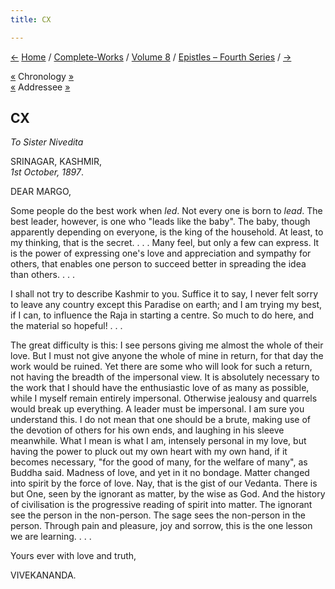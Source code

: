 ```yaml
---
title: CX

---
```

<div>

[←](109_rakhal.htm) [Home](../../../index.htm) /
[Complete-Works](../../complete_works.htm) / [Volume
8](../volume_8_contents.htm) / [Epistles – Fourth
Series](epistles_fourth_series_contents.htm) / [→](111_rakhal.htm)

  

[«](109_rakhal.htm) Chronology
[»](../../volume_6/epistles_second_series/134_mother.htm)  
[«](../../volume_7/epistles_third_series/42_miss_noble.htm) Addressee
[»](113_miss_noble.htm)

## CX

*To Sister Nivedita*

SRINAGAR, KASHMIR,  
*1st October, 1897*.

DEAR MARGO,

Some people do the best work when *led*. Not every one is born to
*lead*. The best leader, however, is one who "leads like the baby". The
baby, though apparently depending on everyone, is the king of the
household. At least, to my thinking, that is the secret. . . . Many
feel, but only a few can express. It is the power of expressing one's
love and appreciation and sympathy for others, that enables one person
to succeed better in spreading the idea than others. . . .

I shall not try to describe Kashmir to you. Suffice it to say, I never
felt sorry to leave any country except this Paradise on earth; and I am
trying my best, if I can, to influence the Raja in starting a centre. So
much to do here, and the material so hopeful! . . .

The great difficulty is this: I see persons giving me almost the whole
of their love. But I must not give anyone the whole of mine in return,
for that day the work would be ruined. Yet there are some who will look
for such a return, not having the breadth of the impersonal view. It is
absolutely necessary to the work that I should have the enthusiastic
love of as many as possible, while I myself remain entirely impersonal.
Otherwise jealousy and quarrels would break up everything. A leader must
be impersonal. I am sure you understand this. I do not mean that one
should be a brute, making use of the devotion of others for his own
ends, and laughing in his sleeve meanwhile. What I mean is what I am,
intensely personal in my love, but having the power to pluck out my own
heart with my own hand, if it becomes necessary, "for the good of many,
for the welfare of many", as Buddha said. Madness of love, and yet in it
no bondage. Matter changed into spirit by the force of love. Nay, that
is the gist of our Vedanta. There is but One, seen by the ignorant as
matter, by the wise as God. And the history of civilisation is the
progressive reading of spirit into matter. The ignorant see the person
in the non-person. The sage sees the non-person in the person. Through
pain and pleasure, joy and sorrow, this is the one lesson we are
learning. . . . 

Yours ever with love and truth,

VIVEKANANDA.

</div>

